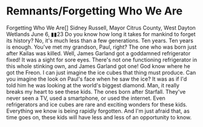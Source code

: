 # Remnants/Forgetting Who We Are

Forgetting Who We Are[]
Sidney Russell, Mayor
Citrus County, West Dayton Wetlands
June 6, ▮▮23
Do you know how long it takes for mankind to forget its history? No, it's much less than a few generations. Ten years. Ten years is enough.
You've met my grandson, Paul, right? The one who was born just after Kailas was killed. Well, James Garland got a goddamned refrigerator fixed! It was a sight for sore eyes. There's not one functioning refrigerator in this whole stinking own, and James Garland got one! God know where he got the Freon. I can just imagine the ice cubes that thing must produce.
Can you imagine the look on Paul's face when he saw the ice? It was as if I'd told him he was looking at the world's biggest diamond. Man, it really breaks my heart to see these kids. The ones born after Starfall. They've never seen a TV, used a smartphone, or used the internet. Even refrigerators and ice cubes are rare and exciting wonders for these kids.
Everything we know is being rapidly forgotten. And I'm just afraid that, as time goes on, these kids will have less and less of an opportunity to know.
